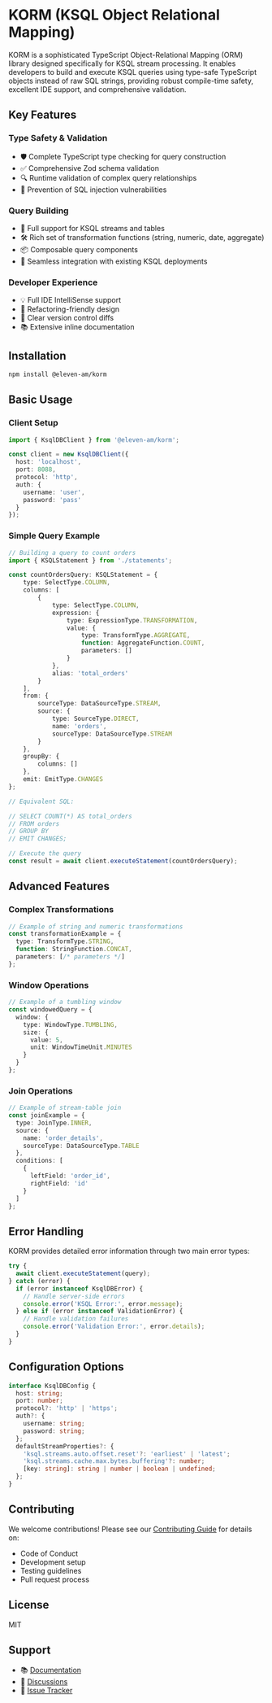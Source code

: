 # KORM (KSQL Object Relational Mapping)

KORM is a sophisticated TypeScript Object-Relational Mapping (ORM) library designed specifically for KSQL stream processing. It enables developers to build and execute KSQL queries using type-safe TypeScript objects instead of raw SQL strings, providing robust compile-time safety, excellent IDE support, and comprehensive validation.

## Key Features

### Type Safety & Validation
- 🛡️ Complete TypeScript type checking for query construction
- ✅ Comprehensive Zod schema validation
- 🔍 Runtime validation of complex query relationships
- 🚫 Prevention of SQL injection vulnerabilities

### Query Building
- 🔄 Full support for KSQL streams and tables
- 🛠️ Rich set of transformation functions (string, numeric, date, aggregate)
- 📦 Composable query components
- 🔌 Seamless integration with existing KSQL deployments

### Developer Experience
- 💡 Full IDE IntelliSense support
- 🔧 Refactoring-friendly design
- 📝 Clear version control diffs
- 📚 Extensive inline documentation

## Installation

```bash
npm install @eleven-am/korm
```

## Basic Usage

### Client Setup
```typescript
import { KsqlDBClient } from '@eleven-am/korm';

const client = new KsqlDBClient({
  host: 'localhost',
  port: 8088,
  protocol: 'http',
  auth: {
    username: 'user',
    password: 'pass'
  }
});
```

### Simple Query Example

```typescript
// Building a query to count orders
import { KSQLStatement } from './statements';

const countOrdersQuery: KSQLStatement = {
    type: SelectType.COLUMN,
    columns: [
        {
            type: SelectType.COLUMN,
            expression: {
                type: ExpressionType.TRANSFORMATION,
                value: {
                    type: TransformType.AGGREGATE,
                    function: AggregateFunction.COUNT,
                    parameters: []
                }
            },
            alias: 'total_orders'
        }
    ],
    from: {
        sourceType: DataSourceType.STREAM,
        source: {
            type: SourceType.DIRECT,
            name: 'orders',
            sourceType: DataSourceType.STREAM
        }
    },
    groupBy: {
        columns: []
    },
    emit: EmitType.CHANGES
};

// Equivalent SQL:

// SELECT COUNT(*) AS total_orders
// FROM orders
// GROUP BY
// EMIT CHANGES;

// Execute the query
const result = await client.executeStatement(countOrdersQuery);
```

## Advanced Features

### Complex Transformations
```typescript
// Example of string and numeric transformations
const transformationExample = {
  type: TransformType.STRING,
  function: StringFunction.CONCAT,
  parameters: [/* parameters */]
};
```

### Window Operations
```typescript
// Example of a tumbling window
const windowedQuery = {
  window: {
    type: WindowType.TUMBLING,
    size: {
      value: 5,
      unit: WindowTimeUnit.MINUTES
    }
  }
};
```

### Join Operations
```typescript
// Example of stream-table join
const joinExample = {
  type: JoinType.INNER,
  source: {
    name: 'order_details',
    sourceType: DataSourceType.TABLE
  },
  conditions: [
    {
      leftField: 'order_id',
      rightField: 'id'
    }
  ]
};
```

## Error Handling

KORM provides detailed error information through two main error types:

```typescript
try {
  await client.executeStatement(query);
} catch (error) {
  if (error instanceof KsqlDBError) {
    // Handle server-side errors
    console.error('KSQL Error:', error.message);
  } else if (error instanceof ValidationError) {
    // Handle validation failures
    console.error('Validation Error:', error.details);
  }
}
```

## Configuration Options

```typescript
interface KsqlDBConfig {
  host: string;
  port: number;
  protocol?: 'http' | 'https';
  auth?: {
    username: string;
    password: string;
  };
  defaultStreamProperties?: {
    'ksql.streams.auto.offset.reset'?: 'earliest' | 'latest';
    'ksql.streams.cache.max.bytes.buffering'?: number;
    [key: string]: string | number | boolean | undefined;
  };
}
```

## Contributing

We welcome contributions! Please see our [Contributing Guide](CONTRIBUTING.md) for details on:
- Code of Conduct
- Development setup
- Testing guidelines
- Pull request process

## License

MIT

## Support

- 📚 [Documentation](docs/README.md)
- 💬 [Discussions](https://github.com/eleven-am/korm/discussions)
- 🐛 [Issue Tracker](https://github.com/eleven-am/korm/issues)


